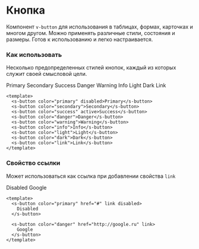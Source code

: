 # Кнопка

Компонент `v-button` для использования в таблицах, формах, карточках и многом другом. 
Можно применять различные стили, состояния и размеры. Готов к использованию и легко настраивается.

### Как использовать
Несколько предопределенных стилей кнопок, каждый из которых служит своей смысловой цели.

<s-button class="me-1" color="primary" disabled>Primary</s-button>
<s-button class="me-1" color="secondary">Secondary</s-button>
<s-button class="me-1" color="success" active>Success</s-button>
<s-button class="me-1" color="danger">Danger</s-button>
<s-button class="me-1" color="warning">Warning</s-button>
<s-button class="me-1" color="info">Info</s-button>
<s-button class="me-1" color="light">Light</s-button>
<s-button class="me-1" color="dark">Dark</s-button>
<s-button class="me-1" color="link">Link</s-button>

``` vue
<template>
  <s-button color="primary" disabled>Primary</s-button>
  <s-button color="secondary">Secondary</s-button>
  <s-button color="success" active>Success</s-button>
  <s-button color="danger">Danger</s-button>
  <s-button color="warning">Warning</s-button>
  <s-button color="info">Info</s-button>
  <s-button color="light">Light</s-button>
  <s-button color="dark">Dark</s-button>
  <s-button color="link">Link</s-button>
</template>
```

### Свойство ссылки
Может использоваться как ссылка при добавлении свойства `link`

<s-button class="me-1" color="primary" href="#" link disabled>
    Disabled
</s-button>

<s-button class="me-1" color="danger" href="http://google.ru" link>
    Google
</s-button>

``` vue
<template>
  <s-button color="primary" href="#" link disabled>
    Disabled
  </s-button>

  <s-button color="danger" href="http://google.ru" link>
    Google
  </s-button>
</template>
```